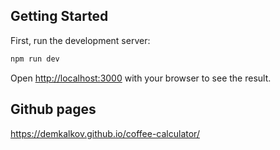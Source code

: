 ## Getting Started

First, run the development server:

```bash
npm run dev
```

Open [http://localhost:3000](http://localhost:3000) with your browser to see the result.


## Github pages

https://demkalkov.github.io/coffee-calculator/
